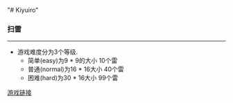 "# Kiyuiro" 

### 扫雷
---
* 游戏难度分为3个等级. 
  *  简单(easy)为9 * 9的大小  10个雷
  *  普通(normal)为16 * 16大小  40个雷
  *  困难(hard)为30 * 16大小  99个雷

[游戏链接](https://kiyuiro.github.io/Minesweeper/)

